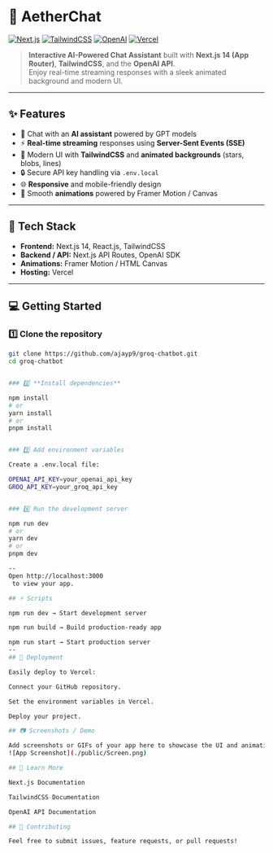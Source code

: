 # 🚀 AetherChat  

[![Next.js](https://img.shields.io/badge/Next.js-14-black?logo=next.js&logoColor=white)](https://nextjs.org/) 
[![TailwindCSS](https://img.shields.io/badge/TailwindCSS-3.3-blue?logo=tailwind-css&logoColor=white)](https://tailwindcss.com/) 
[![OpenAI](https://img.shields.io/badge/OpenAI-API-red?logo=openai&logoColor=white)](https://platform.openai.com/docs) 
[![Vercel](https://img.shields.io/badge/Vercel-Deploy-black?logo=vercel&logoColor=white)](https://vercel.com/)  

> **Interactive AI-Powered Chat Assistant** built with **Next.js 14 (App Router)**, **TailwindCSS**, and the **OpenAI API**.  
> Enjoy real-time streaming responses with a sleek animated background and modern UI.  

---

## ✨ Features  

- 💬 Chat with an **AI assistant** powered by GPT models  
- ⚡ **Real-time streaming** responses using **Server-Sent Events (SSE)**  
- 🎨 Modern UI with **TailwindCSS** and **animated backgrounds** (stars, blobs, lines)  
- 🔒 Secure API key handling via `.env.local`  
- 🌐 **Responsive** and mobile-friendly design  
- 🚀 Smooth **animations** powered by Framer Motion / Canvas  

---

## 📂 Tech Stack  

- **Frontend:** Next.js 14, React.js, TailwindCSS  
- **Backend / API:** Next.js API Routes, OpenAI SDK  
- **Animations:** Framer Motion / HTML Canvas  
- **Hosting:** Vercel  

---

## 💻 Getting Started  

### 1️⃣ Clone the repository  
```bash
git clone https://github.com/ajayp9/groq-chatbot.git
cd groq-chatbot


### 2️⃣ **Install dependencies**

npm install
# or
yarn install
# or
pnpm install


### 3️⃣ Add environment variables

Create a .env.local file:

OPENAI_API_KEY=your_openai_api_key
GROQ_API_KEY=your_groq_api_key


### 4️⃣ Run the development server

npm run dev
# or
yarn dev
# or
pnpm dev

--
Open http://localhost:3000
 to view your app.

## ⚡ Scripts

npm run dev → Start development server

npm run build → Build production-ready app

npm run start → Start production server
--
## 🎨 Deployment

Easily deploy to Vercel:

Connect your GitHub repository.

Set the environment variables in Vercel.

Deploy your project.

## 📷 Screenshots / Demo

Add screenshots or GIFs of your app here to showcase the UI and animations.
![App Screenshot](./public/Screen.png)

## 📖 Learn More

Next.js Documentation

TailwindCSS Documentation

OpenAI API Documentation

## 🤝 Contributing

Feel free to submit issues, feature requests, or pull requests!

